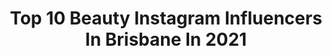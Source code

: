 ---
title: Top 10 Beauty Instagram Influencers In Brisbane In 2021
description: >-
  Find top beauty Instagram influencers in Brisbane in 2021. Most popular hashtags: #beauty #brisbane #fashionblogger #makeupinspo.
platform: Instagram
hits: 59
text_top: Identify the top-rated Instagram profiles on inBeat.
text_bottom: Our search engine has 59 Instagram influencers like this in Brisbane, Australia for you to contact.
profiles:
  - username: "jennybeeen"
    fullname: >-
      Jenny Blenk | Content Creator
    bio: >-
      German living in Brisbane 🤍 God is love |progressive Christianity| empowerment 💌jenny.em.blenk@gmail.com New video👇🏼
    location: "Australia"
    followers: 7040
    engagement: 1114
    commentsToLikes: 0.223159
    id: ck5honakipv940i114q4oggvy
    verified: false
    hashtags: "#smallinfluencer, #favouriteoutfit, #brisbaneblogger, #blogger"
  - username: "_pershajane"
    fullname: >-
      Persha jane
    bio: >-
      TᗩᗰᗷᒪYᑎ ᗰOᗪᗴᒪ Fᴏʀ ᴀʟʟ ʙᴏᴏᴋɪɴɢs ᴘʟᴇᴀsᴇ ᴄᴏɴᴛᴀᴄᴛ @tamblynmodelling.com.au 𝑩𝒓𝒊𝒔𝒃𝒂𝒏𝒆, 𝒂𝒖𝒔𝒕𝒓𝒂𝒍𝒊𝒂 ☼ 𝔹𝕣𝕚𝕥𝕚𝕤𝕙 ℙ𝕦𝕓𝕝𝕚𝕤𝕙𝕖𝕕 𝕥𝕖𝕖𝕟 𝕞𝕠𝕕𝕖𝕝
    location: "Australia"
    followers: 50795
    engagement: 258
    commentsToLikes: 0.124802
    id: ck5qc0jcpo9r40i11lxk50hzk
    verified: false
    hashtags: "#londonmodels, #magazinemodel, #chill, #covermodel"
  - username: "fashfitlifestyle"
    fullname: >-
      PETRA KÖNYIT©
    bio: >-
      Fashion | Fitness | Lifestyle Croatian living in AUS • Co-founder @twoevolve Owner @streetboxzagreb • www.petrakonyit.com • YOUTUBE👇🏻
    location: "Australia"
    followers: 46138
    engagement: 147
    commentsToLikes: 0.010181
    id: ck9hbm7aehglm0j78ypg3x14b
    verified: false
    hashtags: "#instablog, #instafashion, #ausinfluencersociety, #fashionblog"
  - username: "laina.eady"
    fullname: >-
      💎LAINA💎
    bio: >-
      @tamblynmodels Mother Agent @australiansupermodeloftheyear DIAMOND OF THE YEAR 2020💎 Bookings 📧sallie@tamblynmodelling.com.au
    location: "Australia"
    followers: 49021
    engagement: 308
    commentsToLikes: 0.053503
    id: ck5bwn0skm0jz0i11ew0y6of7
    verified: false
    hashtags: "#goldcoast, #editorialphotography, #tamblynmodels, #models"
  - username: "shanigrimmond"
    fullname: >-
      SHANI GRIMMOND
    bio: >-
      Brisbane // 23 FASHION LIFESTYLE BEAUTY FOUNDER OF @SYLKSWIM 🤍 📧- shani@zooz.com.au
    location: "Australia"
    followers: 1434927
    engagement: 326
    commentsToLikes: 0.003441
    id: ck14lcplpu08v0i190vpnxefr
    verified: true
    hashtags: "#revolveu"
  - username: "michellewicklandt"
    fullname: >-
      MICHELLE WICKLANDT
    bio: >-
      BRISBANE Makeup Artist Shoot + Event Makeup Μ Λ Κ Ξ U Ρ ◊ Λ R Τ Ι Ϟ Τ ALL Enquires - michellewicklandt@gmail.com @pnut330 @saintandbridge
    location: "Australia"
    followers: 7626
    engagement: 618
    commentsToLikes: 0.097012
    id: ck8tc3hudy5e10j78k38u822w
    verified: false
    hashtags: "#meccamax, #lancomelovers, #lancomejoy, #90s"
  - username: "caake.face"
    fullname: >-
      S T A C E Y 💁🏼‍♀️
    bio: >-
      💋| Beauty lover 💄| Flatlays/Product shots 🇦🇺| Brisbane, Australia 💌| caake.face@outlook.com
    location: "Australia"
    followers: 16316
    engagement: 137
    commentsToLikes: 0.051993
    id: ck15ukv0enodc0i19qncm06fr
    verified: false
    hashtags: "#makeupgoals, #makeupcollection, #makeupfeed, #ilovemakeup"
  - username: "julietaroldann"
    fullname: >-
      Julieta Roldan 🇦🇺 🇦🇷
    bio: >-
      🌞🌊🏖 Gold Coast Model/Actress #brisbanemodel #goldcoastmodel Lifestyle 🏝 • Food 🍲 • Beauty💄 📩julietaroldann@gmail.com
    location: "Australia"
    followers: 76285
    engagement: 117
    commentsToLikes: 0.048699
    id: ck0ud6ywjigcn0i19d8n00v30
    verified: false
    hashtags: "#cavoodleaustralia, #doodlesoftheworld, #cavoodlepuppy, #cavoodle"
  - username: "alarnataylor_hair_mua"
    fullname: >-
      Alarna Taylor Hair Stylist/MUA
    bio: >-
      Bris HMUA 🌏 • Wedding enquiries only to kellie@thefuturemrs.com.au • All other enquiries to uniquehair.makeup@gmail.com
    location: "Australia"
    followers: 22855
    engagement: 187
    commentsToLikes: 0.029897
    id: ck5c6636c4sss0i117sv699dj
    verified: false
    hashtags: "#fentybeauty, #inbeautmag, #naturalmakeupartist, #meccamaxima"
  - username: "thegreeneyedmonster_"
    fullname: >-
      Amber Setema ✨🧝🏽‍♀️
    bio: >-
      An acquired taste. Mother and wife. Soft-hearted asshole. Sometimes funny. Au naturel ✨ ⠀ 📍𝙶𝚘𝚕𝚍 𝙲𝚘𝚊𝚜𝚝, 𝙰𝚞𝚜𝚝𝚛𝚊𝚕𝚒𝚊 𝙱𝚘𝚘𝚔𝚒𝚗𝚐𝚜: 𝚖𝚎𝚕𝚕𝚎𝚜𝚊@𝚌𝚑𝚒𝚌𝚋𝚛𝚒𝚜𝚋𝚊𝚗𝚎.𝚌𝚘𝚖.𝚊𝚞
    location: "Australia"
    followers: 24253
    engagement: 637
    commentsToLikes: 0.025959
    id: ck13czlme2xbb0i19kfwlhgse
    verified: false
    hashtags: "#beautyinfluencer, #naturalmakeup, #cute, #streetwear"
---
